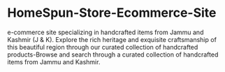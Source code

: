 # HomeSpun-Store-Ecommerce-Site
 e-commerce site specializing in handcrafted items from Jammu and Kashmir (J &amp; K). Explore the rich heritage and exquisite craftsmanship of this beautiful region through our curated collection of handcrafted products-Browse and search through a curated collection of handcrafted items from Jammu and Kashmir. 
